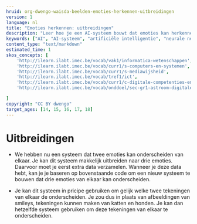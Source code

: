 ```yaml
---
hruid: org-dwengo-waisda-beelden-emoties-herkennen-uitbreidingen
version: 1
language: nl
title: "Emoties herkennen: uitbreidingen"
description: "Leer hoe je een AI-systeem bouwt dat emoties kan herkennen."
keywords: ["AI", "AI-systeem", "artificiële intelligentie", "neurale netwerken", "classificatie", "beelden", "emoties"]
content_type: "text/markdown"
estimated_time: 1
skos_concepts: [
    'http://ilearn.ilabt.imec.be/vocab/vak1/informatica-wetenschappen', 
    'http://ilearn.ilabt.imec.be/vocab/curr1/s-computers-en-systemen',
    'http://ilearn.ilabt.imec.be/vocab/curr1/s-mediawijsheid',
    'http://ilearn.ilabt.imec.be/vocab/tref1/ict',
    'http://ilearn.ilabt.imec.be/vocab/curr1/c-digitale-competenties-en-mediawijsheid',
    'http://ilearn.ilabt.imec.be/vocab/onddoel/sec-gr1-astroom-digitale-competenties-en-mediawijsheid-4.5',

]
copyright: "CC BY dwengo"
target_ages: [14, 15, 16, 17, 18]
---
```


# Uitbreidingen 

* We hebben nu een systeem dat twee emoties kan onderscheiden van elkaar. Je kan dit systeem makkelijk uitbreiden naar drie emoties. Daarvoor moet je eerst extra data verzamelen. Wanneer je deze data hebt, kan je je baseren op bovenstaande code om een nieuw systeem te bouwen dat drie emoties van elkaar kan onderscheiden.

* Je kan dit systeem in pricipe gebruiken om gelijk welke twee tekeningen van elkaar de onderscheiden. Je zou dus in plaats van afbeeldingen van smileys, tekeningen kunnen maken van katten en honden. Je kan dan hetzelfde systeem gebruiken om deze tekeningen van elkaar te onderscheiden.